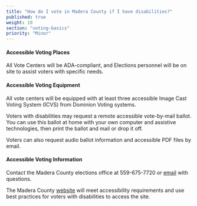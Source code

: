 ```yaml
---
title: "How do I vote in Madera County if I have disabilities?"
published: true
weight: 10
section: "voting-basics"
priority: "Minor"
---
```


#### Accessible Voting Places  

All Vote Centers will be ADA-compliant, and Elections personnel will be on site to assist voters with specific needs.  

#### Accessible Voting Equipment  

All vote centers will be equipped with at least three accessible Image Cast Voting System (ICVS) from Dominion Voting systems.  

Voters with disabilities may request a remote accessible vote-by-mail ballot. You can use this ballot at home with your own computer and assistive technologies, then print the ballot and mail or drop it off.   

Voters can also request audio ballot information and accessible PDF files by email.  

#### Accessible Voting Information  

Contact the Madera County elections office at 559-675-7720 or [email](electionsinfo@co.madera.ca.gov) with questions.   

The Madera County [website](http://votemadera.com/voting-info/services-for-voters-with-disabilities/) will meet accessibility requirements and use best practices for voters with disabilities to access the site.  
